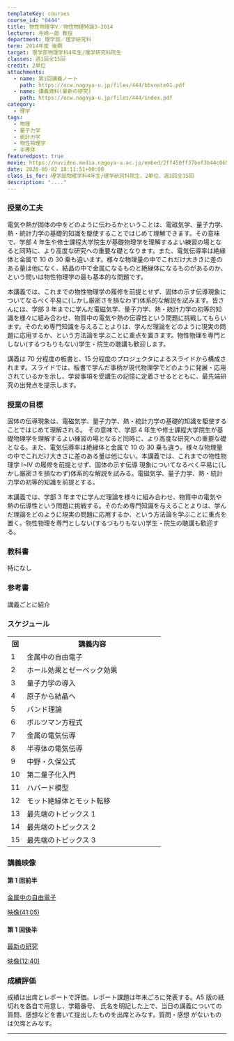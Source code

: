 ```yaml
---
templateKey: courses
course_id: "0444"
title: 物性物理学V／物性物理特論3-2014
lecturer: 寺崎一郎 教授
department: 理学部／理学研究科
term: 2014年度 後期
target: 理学部物理学科4年生/理学研究科院生
classes: 週1回全15回
credit: 2単位
attachments:
  - name: 第1回講義ノート
    path: https://ocw.nagoya-u.jp/files/444/bbvnote01.pdf
  - name: 講義資料(最新の研究)
    path: https://ocw.nagoya-u.jp/files/444/index.pdf
category:
  - 理学
tags:
  - 物理
  - 量子力学
  - 統計力学
  - 物性物理学
  - 半導体
featuredpost: true
movie: https://nuvideo.media.nagoya-u.ac.jp/embed/2ff450ff37bef3b44c065f8c1aaee14ff66cd789
date: 2020-05-02 18:11:51+00:00
class_is_for: 理学部物理学科4年生/理学研究科院生、2単位、週1回全15回
description: "...."
---
```


### 授業の工夫

電気や熱が固体の中をどのように伝わるかということは、電磁気学、量子力学、熱・統計力学の基礎的知識を駆使することではじめて理解できます。その意味で、学部 4 年生や修士課程大学院生が基礎物理学を理解するよい練習の場となると同時に、より高度な研究への重要な礎となります。また、電気伝導率は絶縁体と金属で 10 の 30 乗も違います。様々な物理量の中でこれだけ大きさに差のある量は他になく、結晶の中で金属になるものと絶縁体になるものがあるのか、という問いは物性物理学の最も基本的な問題です。

本講義では、これまでの物性物理学の履修を前提とせず、固体の示す伝導現象についてなるべく平易に(しかし厳密さを損なわず)体系的な解説を試みます。皆さんには、学部 3 年までに学んだ電磁気学、量子力学、熱・統計力学の初等的知識を様々に組み合わせ、物質中の電気や熱の伝導性という問題に挑戦してもらいます。そのため専門知識を与えることよりは、学んだ理論をどのように現実の問題に応用するか、という方法論を学ぶことに重点を置きます。物性物理を専門としない(するつもりもない)学生・院生の聴講も歓迎します。

講義は 70 分程度の板書と、15 分程度のプロジェクタによるスライドから構成されます。スライドでは、板書で学んだ事柄が現代物理学でどのように発展・応用されているかを示し、学習事項を受講生の記憶に定着させるとともに、最先端研究の出発点を提示します。

### 授業の目標

固体の伝導現象は、電磁気学、量子力学、熱・統計力学の基礎的知識を駆使することではじめて理解される。 その意味で、学部 4 年生や修士課程大学院生が基礎物理学を理解するよい練習の場となると同時に、より高度な研究への重要な礎となる。また、電気伝導率は絶縁体と金属で 10 の 30 乗も違う。様々な物理量の中でこれだけ大きさに差のある量は他にない。本講義では、これまでの物性物理学 I~IV の履修を前提とせず、固体の示す伝導 現象についてなるべく平易に(しかし厳密さを損なわず)体系的な解説を試みる。電磁気学、量子力学、熱・統計 力学の初等的知識を前提とする。

本講義では、学部 3 年までに学んだ理論を様々に組み合わせ、物質中の電気や熱の伝導性という問題に挑戦する。そのため専門知識を与えることよりは、学んだ理論をどのように現実の問題に応用するか、という方法論を学ぶことに重点を置く。物性物理を専門としない(するつもりもない)学生・院生の聴講も歓迎する。

### 教科書

特になし

### 参考書

講義ごとに紹介

<h3>スケジュール</h3>
<table class="basic" width="300">
<tr>
<th width="20" class="center">回</th>
<th width="300" class="center">講義内容</th>
</tr>
<tr>
<td width="20" class="center">1</td>
<td width="300">金属中の自由電子</td>
</tr><tr>
<td width="20" class="center">2</td>
<td width="300">ホール効果とゼーベック効果 </td>
</tr><tr>
<td width="20" class="center">3</td>
<td width="300">量子力学の導入</td>
</tr><tr>
<td width="20" class="center">4</td>
<td width="300">原子から結晶へ</td>
</tr><tr>
<td width="20" class="center">5</td>
<td width="300">バンド理論</td>
</tr><tr>
<td width="20" class="center">6</td>
<td width="300">ボルツマン方程式</td>
</tr><tr>
<td width="20" class="center">7</td>
<td width="300">金属の電気伝導</td>
</tr><tr>
<td width="20" class="center">8</td>
<td width="300">半導体の電気伝導</td>
</tr><tr>
<td width="20" class="center">9</td>
<td width="300">中野・久保公式</td>
</tr><tr>
<td width="20" class="center">10</td>
<td width="300">第二量子化入門</td>
</tr><tr>
<td width="20" class="center">11</td>
<td width="300">ハバード模型</td>
</tr><tr>
<td width="20" class="center">12</td>
<td width="300">モット絶縁体とモット転移</td>
</tr>
</tr><tr>
<td width="20" class="center">13</td>
<td width="300">最先端のトピックス 1</td>
</tr></tr><tr>
<td width="20" class="center">14</td>
<td width="300">最先端のトピックス 2</td>
</tr></tr><tr>
<td width="20" class="center">15</td>
<td width="300">最先端のトピックス 3</td>
</tr>
</table>

<!-- ※リンク無効のため削除
 ### 講義ノート


講義ノートなどすべての資料は下記 URL からダウンロード可能

<a href="http://condmat.net/bbv/">http://condmat.net/bbv/</a></dd>

-->

### 講義映像

#### 第 1 回前半

[金属中の自由電子](https://ocw.nagoya-u.jp/files/444/bbvnote01.pdf)

[映像(41:05)](https://nuvideo.media.nagoya-u.ac.jp/embed/0d2f871a00902a8bc29e4fa86f9b90e5c3ff6525)

#### 第 1 回後半

[最新の研究](https://ocw.nagoya-u.jp/files/444/index.pdf)

[映像(12:40)](https://nuvideo.media.nagoya-u.ac.jp/embed/744b91c9295b2bbec65cf3b873514f52011ad913)

### 成績評価

成績は出席とレポートで評価。レポート課題は年末ごろに発表する。A5 版の紙切れを各自で用意し、学籍番号、 氏名を明記した上で、当日の講義についての質問、感想などを書いて提出したものを出席とみなす。質問・感想 がないものは欠席とみなす。

---
